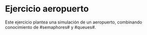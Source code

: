# Ejercicio aeropuerto

Este ejercicio plantea una simulación de un aeropuerto, combinando conocimiento de #semaphores# y #queues#.